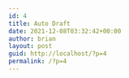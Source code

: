 ```yaml
---
id: 4
title: Auto Draft
date: 2021-12-08T03:32:42+00:00
author: brian
layout: post
guid: http://localhost/?p=4
permalink: /?p=4
---
```


